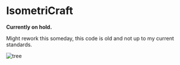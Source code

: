 # IsometriCraft
**Currently on hold.**

Might rework this someday, this code is old and not up to my current standards.


![tree](https://i.imgur.com/NQw7Yjb.png)

